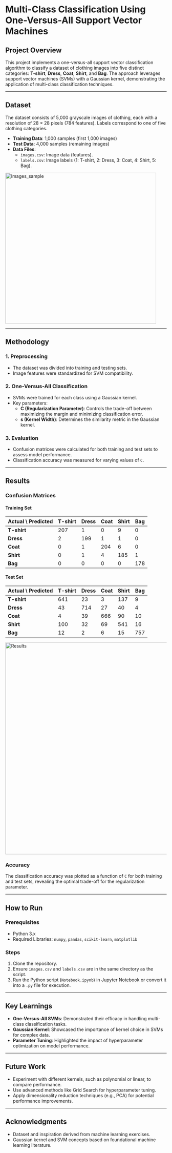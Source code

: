# Multi-Class Classification Using One-Versus-All Support Vector Machines

## Project Overview
This project implements a one-versus-all support vector classification algorithm to classify a dataset of clothing images into five distinct categories: **T-shirt**, **Dress**, **Coat**, **Shirt**, and **Bag**. The approach leverages support vector machines (SVMs) with a Gaussian kernel, demonstrating the application of multi-class classification techniques.

---

## Dataset
The dataset consists of 5,000 grayscale images of clothing, each with a resolution of 28 × 28 pixels (784 features). Labels correspond to one of five clothing categories.

- **Training Data**: 1,000 samples (first 1,000 images)
- **Test Data**: 4,000 samples (remaining images)
- **Data Files**:
  - `images.csv`: Image data (features).
  - `labels.csv`: Image labels (1: T-shirt, 2: Dress, 3: Coat, 4: Shirt, 5: Bag).

<img width="471" alt="Images_sample" src="https://github.com/user-attachments/assets/c5c93c44-d70d-4fae-bd85-e45c96e29a23">

---

## Methodology
### 1. Preprocessing
- The dataset was divided into training and testing sets.
- Image features were standardized for SVM compatibility.

### 2. One-Versus-All Classification
- SVMs were trained for each class using a Gaussian kernel.
- Key parameters:
  - **C (Regularization Parameter)**: Controls the trade-off between maximizing the margin and minimizing classification error.
  - **s (Kernel Width)**: Determines the similarity metric in the Gaussian kernel.

### 3. Evaluation
- Confusion matrices were calculated for both training and test sets to assess model performance.
- Classification accuracy was measured for varying values of `C`.

---

## Results
### Confusion Matrices
#### Training Set
| Actual \ Predicted | T-shirt | Dress | Coat | Shirt | Bag |
|--------------------|---------|-------|------|-------|-----|
| **T-shirt**        | 207     | 1     | 0    | 9     | 0   |
| **Dress**          | 2       | 199   | 1    | 1     | 0   |
| **Coat**           | 0       | 1     | 204  | 6     | 0   |
| **Shirt**          | 0       | 1     | 4    | 185   | 1   |
| **Bag**            | 0       | 0     | 0    | 0     | 178 |

#### Test Set
| Actual \ Predicted | T-shirt | Dress | Coat | Shirt | Bag |
|--------------------|---------|-------|------|-------|-----|
| **T-shirt**        | 641     | 23    | 3    | 137   | 9   |
| **Dress**          | 43      | 714   | 27   | 40    | 4   |
| **Coat**           | 4       | 39    | 666  | 90    | 10  |
| **Shirt**          | 100     | 32    | 69   | 541   | 16  |
| **Bag**            | 12      | 2     | 6    | 15    | 757 |

<img width="661" alt="Results" src="https://github.com/user-attachments/assets/5f399bc8-20a9-4b66-83a3-6641b63bbc94">


### Accuracy
The classification accuracy was plotted as a function of `C` for both training and test sets, revealing the optimal trade-off for the regularization parameter.

---

## How to Run
### Prerequisites
- Python 3.x
- Required Libraries: `numpy`, `pandas`, `scikit-learn`, `matplotlib`

### Steps
1. Clone the repository.
2. Ensure `images.csv` and `labels.csv` are in the same directory as the script.
3. Run the Python script (`Notebook.ipynb`) in Jupyter Notebook or convert it into a `.py` file for execution.

---

## Key Learnings
- **One-Versus-All SVMs**: Demonstrated their efficacy in handling multi-class classification tasks.
- **Gaussian Kernel**: Showcased the importance of kernel choice in SVMs for complex data.
- **Parameter Tuning**: Highlighted the impact of hyperparameter optimization on model performance.

---

## Future Work
- Experiment with different kernels, such as polynomial or linear, to compare performance.
- Use advanced methods like Grid Search for hyperparameter tuning.
- Apply dimensionality reduction techniques (e.g., PCA) for potential performance improvements.

---

## Acknowledgments
- Dataset and inspiration derived from machine learning exercises.
- Gaussian kernel and SVM concepts based on foundational machine learning literature.
